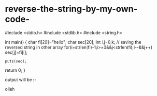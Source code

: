 # reverse-the-string-by-my-own-code-


#include <stdio.h> 
#include <stdlib.h> 
#include <string.h>

int main()
{ 
    char fi[20]="hello"; 
    char sec[20];
    int i,j=0,k;
    // saving the reversed string in other array 
    for(i=strlen(fi)-1;i>=0&&j<strlen(fi);i--&&j++)
    sec[j]=fi[i];
    
    puts(sec);
    
return 0;
}


output will be :- 

olleh
